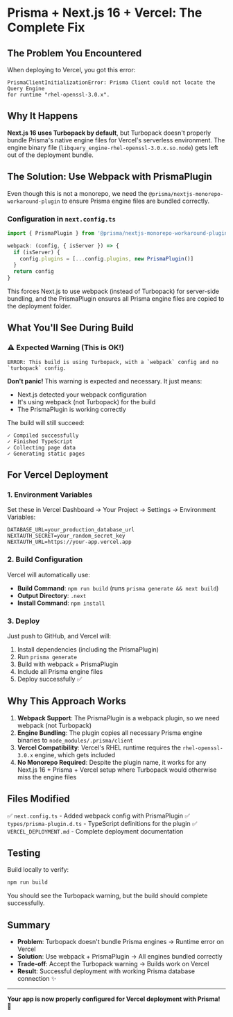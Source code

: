 # Prisma + Next.js 16 + Vercel: The Complete Fix

## The Problem You Encountered

When deploying to Vercel, you got this error:
```
PrismaClientInitializationError: Prisma Client could not locate the Query Engine 
for runtime "rhel-openssl-3.0.x".
```

## Why It Happens

**Next.js 16 uses Turbopack by default**, but Turbopack doesn't properly bundle Prisma's native engine files for Vercel's serverless environment. The engine binary file (`libquery_engine-rhel-openssl-3.0.x.so.node`) gets left out of the deployment bundle.

## The Solution: Use Webpack with PrismaPlugin

Even though this is not a monorepo, we need the `@prisma/nextjs-monorepo-workaround-plugin` to ensure Prisma engine files are bundled correctly.

### Configuration in `next.config.ts`

```typescript
import { PrismaPlugin } from '@prisma/nextjs-monorepo-workaround-plugin'

webpack: (config, { isServer }) => {
  if (isServer) {
    config.plugins = [...config.plugins, new PrismaPlugin()]
  }
  return config
}
```

This forces Next.js to use webpack (instead of Turbopack) for server-side bundling, and the PrismaPlugin ensures all Prisma engine files are copied to the deployment folder.

## What You'll See During Build

### ⚠️ Expected Warning (This is OK!)

```
ERROR: This build is using Turbopack, with a `webpack` config and no `turbopack` config.
```

**Don't panic!** This warning is expected and necessary. It just means:
- Next.js detected your webpack configuration
- It's using webpack (not Turbopack) for the build
- The PrismaPlugin is working correctly

The build will still succeed:
```
✓ Compiled successfully
✓ Finished TypeScript  
✓ Collecting page data
✓ Generating static pages
```

## For Vercel Deployment

### 1. Environment Variables

Set these in Vercel Dashboard → Your Project → Settings → Environment Variables:

```
DATABASE_URL=your_production_database_url
NEXTAUTH_SECRET=your_random_secret_key
NEXTAUTH_URL=https://your-app.vercel.app
```

### 2. Build Configuration

Vercel will automatically use:
- **Build Command**: `npm run build` (runs `prisma generate && next build`)
- **Output Directory**: `.next`
- **Install Command**: `npm install`

### 3. Deploy

Just push to GitHub, and Vercel will:
1. Install dependencies (including the PrismaPlugin)
2. Run `prisma generate`
3. Build with webpack + PrismaPlugin
4. Include all Prisma engine files
5. Deploy successfully ✅

## Why This Approach Works

1. **Webpack Support**: The PrismaPlugin is a webpack plugin, so we need webpack (not Turbopack)
2. **Engine Bundling**: The plugin copies all necessary Prisma engine binaries to `node_modules/.prisma/client`
3. **Vercel Compatibility**: Vercel's RHEL runtime requires the `rhel-openssl-3.0.x` engine, which gets included
4. **No Monorepo Required**: Despite the plugin name, it works for any Next.js 16 + Prisma + Vercel setup where Turbopack would otherwise miss the engine files

## Files Modified

✅ `next.config.ts` - Added webpack config with PrismaPlugin
✅ `types/prisma-plugin.d.ts` - TypeScript definitions for the plugin
✅ `VERCEL_DEPLOYMENT.md` - Complete deployment documentation

## Testing

Build locally to verify:
```bash
npm run build
```

You should see the Turbopack warning, but the build should complete successfully.

## Summary

- **Problem**: Turbopack doesn't bundle Prisma engines → Runtime error on Vercel
- **Solution**: Use webpack + PrismaPlugin → All engines bundled correctly
- **Trade-off**: Accept the Turbopack warning → Builds work on Vercel
- **Result**: Successful deployment with working Prisma database connection ✨

---

**Your app is now properly configured for Vercel deployment with Prisma!** 🚀

